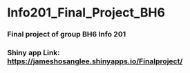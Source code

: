 # Info201_Final_Project_BH6

### Final project of group BH6 Info 201

### Shiny app Link: https://jameshosanglee.shinyapps.io/Finalproject/

